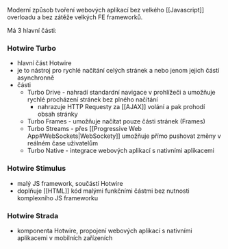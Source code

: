 Moderní způsob tvoření webových aplikací bez velkého [[Javascript]] overloadu a bez zátěže velkých FE frameworků.

Má 3 hlavní části:
### Hotwire Turbo
- hlavní část Hotwire
- je to nástroj pro rychlé načítání celých stránek a nebo jenom jejich částí asynchronně
- části
	- Turbo Drive - nahradí standardní navigace v prohlížeči a umožňuje rychlé procházení stránek bez plného načítání
		- nahrazuje HTTP Requesty za [[AJAX]] volání a pak prohodí obsah stránky
	- Turbo Frames - umožňuje načítat pouze části stránek (Frames)
	- Turbo Streams - přes [[Progressive Web App#WebSockets|WebSockety]] umožňuje přímo pushovat změny v reálném čase uživatelům
	- Turbo Native - integrace webových aplikací s nativními aplikacemi
### Hotwire Stimulus
- malý JS framework, součástí Hotwire
- doplňuje [[HTML]] kód malými funkčními částmi bez nutnosti komplexního JS frameworku
### Hotwire Strada
- komponenta Hotwire, propojení webových aplikací s nativními aplikacemi v mobilních zařízeních
